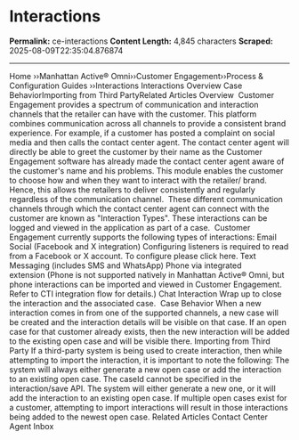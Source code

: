 # Interactions

**Permalink:** ce-interactions
**Content Length:** 4,845 characters
**Scraped:** 2025-08-09T22:35:04.876874

---

Home &rsaquo;&rsaquo;Manhattan Active® Omni&rsaquo;&rsaquo;Customer Engagement&rsaquo;&rsaquo;Process & Configuration Guides ››Interactions Interactions Overview&nbsp;Case BehaviorImporting from Third PartyRelated Articles Overview&nbsp; Customer Engagement provides a spectrum of communication and interaction channels that the retailer can have with the customer. This platform combines communication across all channels to provide a consistent brand experience. For example, if a customer has posted a complaint on social media and then calls the contact center agent. The contact center agent will directly be able to greet the customer by their&nbsp;name as the Customer Engagement software has already made the contact center agent aware of the customer's name and his problems. This module enables the customer to choose how and when they want to interact with the retailer/ brand. Hence, this allows the retailers to deliver&nbsp;consistently and regularly regardless of the communication channel.&nbsp; These&nbsp;different communication channels through which the contact center agent can connect with the customer are known as "Interaction Types". These interactions can be logged and viewed in the application as part of a case.&nbsp; Customer Engagement currently supports the following types of interactions: Email&nbsp; Social&nbsp;(Facebook and X integration) Configuring listeners is required to read from a Facebook or X account. To configure please click here. Text Messaging&nbsp;(includes SMS and WhatsApp) Phone via integrated extension&nbsp;(Phone is not supported natively in Manhattan&nbsp;Active® Omni, but phone interactions&nbsp;can be imported and viewed in Customer Engagement. Refer to CTI integration flow&nbsp;for details.) Chat Interaction Wrap up&nbsp;to close the interaction and the associated case.&nbsp; Case Behavior When a new interaction comes in from one of the supported channels, a new case will be created and the interaction details will be visible on that case. If an open case for that customer already exists, then the new interaction will be added to the existing open case and will be visible there. Importing from Third Party If a third-party system is being used to create interaction, then while attempting to import the interaction,&nbsp;it is important to note the following: The system will always either generate a new open case or add the interaction to an existing open case. The caseId cannot be specified in the interaction/save API. The system will either generate a new one, or it will add the interaction to an existing open case. If multiple open cases exist for a customer, attempting to import interactions will result in those interactions being added to the newest open case. Related Articles Contact Center Agent Inbox